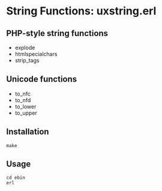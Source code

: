String Functions: uxstring.erl
==============================

PHP-style string functions
--------------------------
* explode
* htmlspecialchars
* strip_tags

Unicode functions
-----------------
* to_nfc
* to_nfd
* to_lower
* to_upper

Installation
------------
    make

Usage
-----
    cd ebin
    erl

